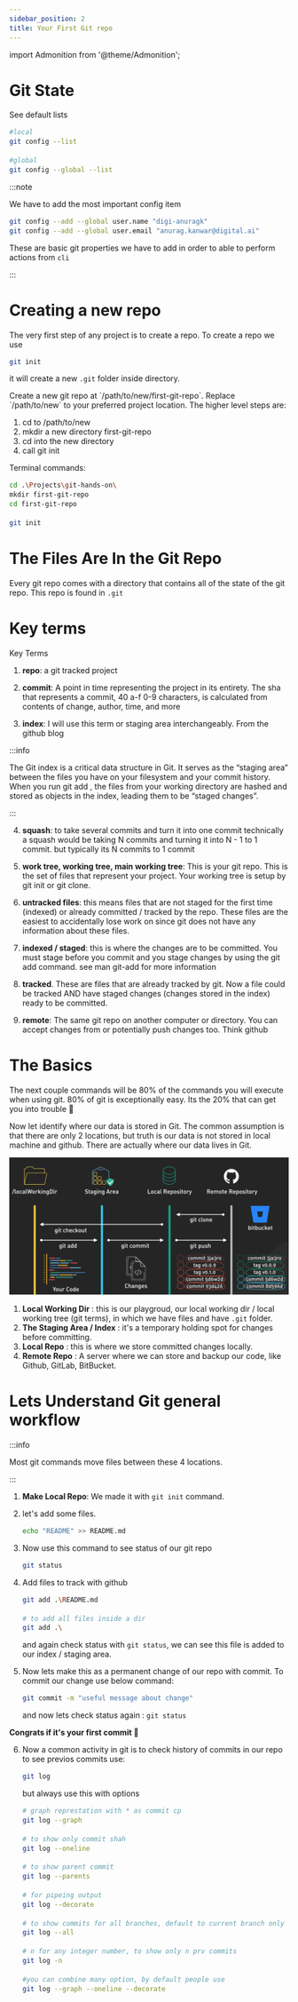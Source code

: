 ```yaml
---
sidebar_position: 2
title: Your First Git repo
---
```


import Admonition from '@theme/Admonition';

# Git State

See default lists 
```bash
#local
git config --list

#global
git config --global --list
```

:::note

We have to add the most important config item


```bash
git config --add --global user.name "digi-anuragk"
git config --add --global user.email "anurag.kanwar@digital.ai"
```
These are basic git properties we have to add in order to able to perform actions from `cli`

:::


# Creating a new repo
The very first step of any project is to create a repo. To create a repo we use

```bash
git init
```
it will create a new `.git` folder inside directory.

<Admonition type="note" icon="🤔" title="Problem">
Create a new git repo at `/path/to/new/first-git-repo`. Replace `/path/to/new` to your preferred project location.
    <Admonition type="info" icon="😎" title="Solution">
The higher level steps are:

1. cd to /path/to/new
2. mkdir a new directory first-git-repo
3. cd into the new directory
4. call git init

Terminal commands:
```bash
cd .\Projects\git-hands-on\
mkdir first-git-repo
cd first-git-repo

git init
```

</Admonition>
</Admonition>

# The Files Are In the Git Repo
Every git repo comes with a directory that contains all of the state of the git repo. This repo is found in `.git`

# Key terms
Key Terms

1. **repo**: a git tracked project
   
2. **commit**: A point in time representing the project in its entirety.
    The sha that represents a commit, 40 a-f 0-9 characters, is calculated from contents of change, author, time, and more

3. **index**: I will use this term or staging area interchangeably. From the github blog

:::info

The Git index is a critical data structure in Git. It serves as the “staging area” between the files you have on your filesystem and your commit history. When you run git add , the files from your working directory are hashed and stored as objects in the index, leading them to be “staged changes”.

:::

4. **squash**: to take several commits and turn it into one commit
    technically a squash would be taking N commits and turning it into N - 1 to 1 commit. but typically its N commits to 1 commit

5. **work tree, working tree, main working tree**: This is your git repo. This is the set of files that represent your project. Your working tree is setup by git init or git clone.

6. **untracked files**: this means files that are not staged for the first time (indexed) or already committed / tracked by the repo. These files are the easiest to accidentally lose work on since git does not have any information about these files.

7. **indexed / staged**: this is where the changes are to be committed. You must stage before you commit and you stage changes by using the git add command. see man git-add for more information

8. **tracked**. These are files that are already tracked by git. Now a file could be tracked AND have staged changes (changes stored in the index) ready to be committed.

9. **remote**: The same git repo on another computer or directory. You can accept changes from or potentially push changes too. Think github

# The Basics
The next couple commands will be 80% of the commands you will execute when using git. 80% of git is exceptionally easy. Its the 20% that can get you into trouble 🫡

Now let identify where our data is stored in Git. The common assumption is that there are only 2 locations, but truth is our data is not stored in local machine and github. There are actually where our data lives in Git.

![Example banner](../../static/img/git-basics-01.png)

1. **Local Working Dir** : this is our playgroud,  our local working dir / local working tree (git terms), in which we have files and have `.git` folder.
2. **The Staging Area / Index** : it's a temporary holding spot for changes before committing. 
3. **Local Repo** : this is where we store committed changes locally.
4. **Remote Repo** : A server where we can store and backup our code, like Github, GitLab, BitBucket.

# Lets Understand Git general workflow

:::info

Most git commands move files between these 4 locations.

:::

1. **Make Local Repo**: We made it with `git init` command.
2. let's add some files.

    ```bash
    echo "README" >> README.md
    ```
3. Now use this command to see status of our git repo
    ```bash
    git status
    ```
4. Add files to track with github
   ```bash
   git add .\README.md

   # to add all files inside a dir
   git add .\
   ```
   and again check status with `git status`, we can see this file is added to our index / staging area.

5. Now lets make this as a permanent change of our repo with commit. To commit our change use below command:
   ```bash
   git commit -m "useful message about change"
   ```

    and now lets check status again : `git status`

**Congrats if it's your first commit 🎉**

6. Now a common activity in git is to check history of commits in our repo
   to see previos commits use: 
   ```bash
   git log
   ```

   but always use this with options
   ```bash
   # graph represtation with * as commit cp
   git log --graph 

   # to show only commit shah
   git log --oneline 

   # to show parent commit
   git log --parents 

   # for pipeing output
   git log --decorate 

   # to show commits for all branches, default to current branch only
   git log --all

   # n for any integer number, to show only n prv commits
   git log -n 

   #you can combine many option, by default people use
   git log --graph --oneline --decorate
   ```
